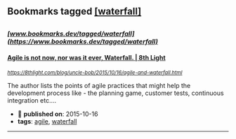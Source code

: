 ## Bookmarks tagged [[waterfall]](https://www.bookmarks.dev/search?q=[waterfall])

_<sup><sup>[www.bookmarks.dev/tagged/waterfall](https://www.bookmarks.dev/tagged/waterfall)</sup></sup>_
---
#### [Agile is not now, nor was it ever, Waterfall. | 8th Light](https://8thlight.com/blog/uncle-bob/2015/10/16/agile-and-waterfall.html)
_<sup>https://8thlight.com/blog/uncle-bob/2015/10/16/agile-and-waterfall.html</sup>_

The author lists the points of agile practices that might help the development process like - the planning game, customer tests, continuous integration etc....
* :calendar: **published on**: 2015-10-16
* **tags**: [agile](../tagged/agile.md), [waterfall](../tagged/waterfall.md)
---
